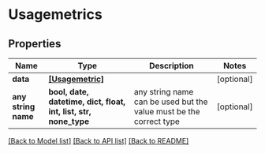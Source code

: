 # Usagemetrics


## Properties
Name | Type | Description | Notes
------------ | ------------- | ------------- | -------------
**data** | [**[Usagemetric]**](Usagemetric.md) |  | [optional] 
**any string name** | **bool, date, datetime, dict, float, int, list, str, none_type** | any string name can be used but the value must be the correct type | [optional]

[[Back to Model list]](../README.md#documentation-for-models) [[Back to API list]](../README.md#documentation-for-api-endpoints) [[Back to README]](../README.md)


